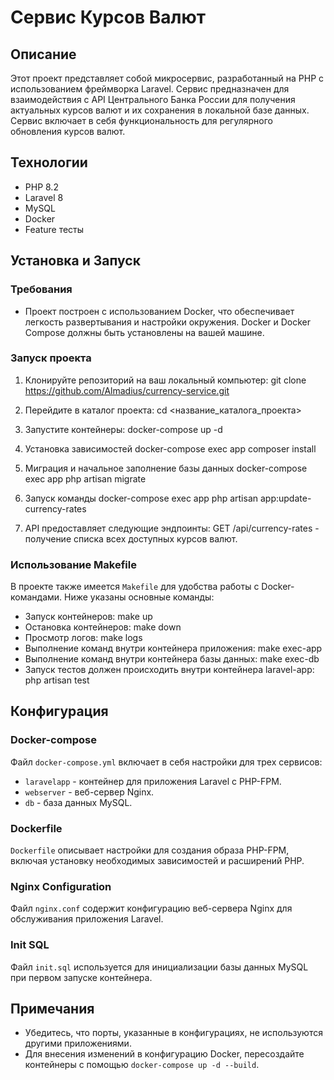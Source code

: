 # Сервис Курсов Валют

## Описание
Этот проект представляет собой микросервис, разработанный на PHP с использованием фреймворка Laravel. Сервис предназначен для взаимодействия с API Центрального Банка России для получения актуальных курсов валют и их сохранения в локальной базе данных. Сервис включает в себя функциональность для регулярного обновления курсов валют.

## Технологии
- PHP 8.2
- Laravel 8
- MySQL
- Docker
- Feature тесты

## Установка и Запуск

### Требования
- Проект построен с использованием Docker, что обеспечивает легкость развертывания и настройки окружения. Docker и Docker Compose должны быть установлены на вашей машине.

### Запуск проекта
1. Клонируйте репозиторий на ваш локальный компьютер:
   git clone https://github.com/Almadius/currency-service.git

2. Перейдите в каталог проекта:
   cd <название_каталога_проекта>

3. Запустите контейнеры:
   docker-compose up -d

4. Установка зависимостей
   docker-compose exec app composer install

5. Миграция и начальное заполнение базы данных
   docker-compose exec app php artisan migrate

6. Запуск команды
   docker-compose exec app php artisan app:update-currency-rates

7. API предоставляет следующие эндпоинты:
   GET /api/currency-rates - получение списка всех доступных курсов валют.

### Использование Makefile
В проекте также имеется `Makefile` для удобства работы с Docker-командами. Ниже указаны основные команды:

- Запуск контейнеров:
  make up
- Остановка контейнеров:
  make down
- Просмотр логов:
  make logs
- Выполнение команд внутри контейнера приложения:
  make exec-app
- Выполнение команд внутри контейнера базы данных:
  make exec-db
- Запуск тестов должен происходить внутри контейнера laravel-app:
  php artisan test

## Конфигурация

### Docker-compose
Файл `docker-compose.yml` включает в себя настройки для трех сервисов:
- `laravelapp` - контейнер для приложения Laravel с PHP-FPM.
- `webserver` - веб-сервер Nginx.
- `db` - база данных MySQL.

### Dockerfile
`Dockerfile` описывает настройки для создания образа PHP-FPM, включая установку необходимых зависимостей и расширений PHP.

### Nginx Configuration
Файл `nginx.conf` содержит конфигурацию веб-сервера Nginx для обслуживания приложения Laravel.

### Init SQL
Файл `init.sql` используется для инициализации базы данных MySQL при первом запуске контейнера.

## Примечания
- Убедитесь, что порты, указанные в конфигурациях, не используются другими приложениями.
- Для внесения изменений в конфигурацию Docker, пересоздайте контейнеры с помощью `docker-compose up -d --build`.
